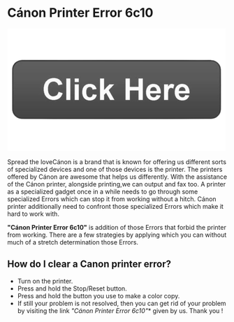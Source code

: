 # Cánon Printer Error 6c10

[![Cánon Printer Error 6c10](Click-here-button.png)](https://computersolve.com/canon-printer-error-6c10/)

Spread the loveCánon is a brand that is known for offering us different sorts of specialized devices and one of those devices is the printer. The printers offered by Cánon are awesome that helps us differently. With the assistance of the Cánon printer, alongside printing,we can output and fax too. A printer as a specialized gadget once in a while needs to go through some specialized Errors which can stop it from working without a hitch. Cánon printer additionally need to confront those specialized Errors which make it hard to work with.

**"Cánon Printer Error 6c10"** is addition of those Errors that forbid the printer from working. There are a few strategies by applying which you can without much of a stretch determination those Errors.

## How do I clear a Canon printer error?

* Turn on the printer.
* Press and hold the Stop/Reset button.
* Press and hold the button you use to make a color copy.
* If still your problem is not resolved, then you can get rid of your problem by visiting the link *"Cánon Printer Error 6c10"** given by us. Thank you !
